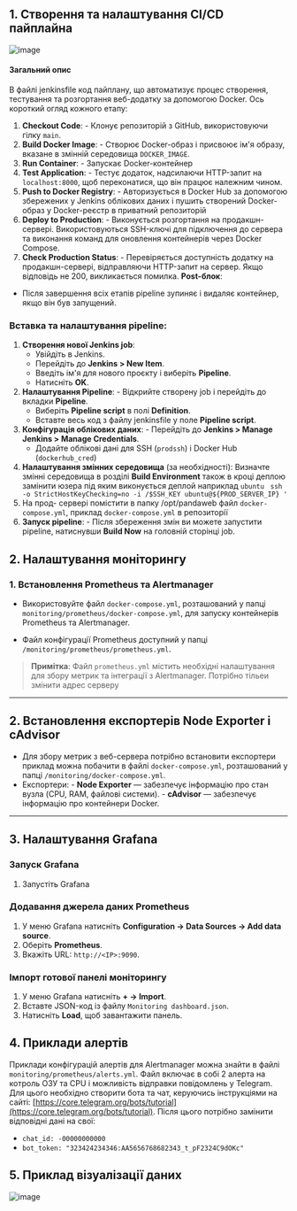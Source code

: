 ## 1. Створення та налаштування CI/CD пайплайна
![image](https://github.com/user-attachments/assets/9e23b0da-6791-4b8a-96ba-ed2d81e12982)

#### Загальний опис
В файлі jenkinsfile  код пайплану, що автоматизує процес створення, тестування та розгортання веб-додатку за допомогою Docker. Ось короткий огляд кожного етапу:
1. **Checkout Code**:
       - Клонує репозиторій з GitHub, використовуючи гілку `main`.
2. **Build Docker Image**:
       - Створює Docker-образ і присвоює ім'я образу, вказане в змінній середовища `DOCKER_IMAGE`.
3. **Run Container**:
       - Запускає Docker-контейнер 
4. **Test Application**:
       - Тестує додаток, надсилаючи HTTP-запит на `localhost:8000`, щоб переконатися, що він працює належним чином.
5. **Push to Docker Registry**:
       - Авторизується в Docker Hub за допомогою збережених у Jenkins облікових даних і пушить створений Docker-образ у Docker-реєстр в приватний репозиторій
6. **Deploy to Production**:
       - Виконується розгортання на продакшн-сервері. Використовуються SSH-ключі для підключення до сервера та виконання команд для оновлення контейнерів через Docker Compose.
7. **Check Production Status**:
       - Перевіряється доступність додатку на продакшн-сервері, відправляючи HTTP-запит на сервер. Якщо відповідь не 200, викликається помилка.
**Post-блок**:
- Після завершення всіх етапів pipeline зупиняє і видаляє контейнер, якщо він був запущений.
### Вставка та налаштування  pipeline:

1. **Створення нової Jenkins job**:
    - Увійдіть в Jenkins.
    - Перейдіть до **Jenkins > New Item**.
    - Введіть ім'я для нового проєкту і виберіть **Pipeline**.
    - Натисніть **OK**.
2. **Налаштування Pipeline**:
       - Відкрийте створену job і перейдіть до вкладки **Pipeline**.
    - Виберіть **Pipeline script** в полі **Definition**.
    - Вставте весь код з файлу jenkinsfile у поле **Pipeline script**.
3. **Конфігурація облікових даних**:
       - Перейдіть до **Jenkins > Manage Jenkins > Manage Credentials**.
    - Додайте облікові дані для SSH (`prodssh`) і Docker Hub (`dockerhub_cred`)
4. **Налаштування змінних середовища** (за необхідності):
     Визначте змінні середовища в розділі **Build Environment**   також в кроці деплою замінити юзера під яким виконується деплой  наприклад `ubuntu`
    ` ssh -o StrictHostKeyChecking=no -i /$SSH_KEY ubuntu@${PROD_SERVER_IP} '`
5. На прод- сервері помістити в папку /opt/pandaweb файл `docker-compose.yml`, приклад `docker-compose.yml` в репозиторії
6. **Запуск pipeline**:
       - Після збереження змін ви можете запустити pipeline, натиснувши **Build Now** на головній сторінці job.

## 2. Налаштування моніторингу

### 1. Встановлення Prometheus та Alertmanager

- Використовуйте файл `docker-compose.yml`, розташований у папці `monitoring/prometheus/docker-compose.yml`, для запуску контейнерів Prometheus та Alertmanager.

- Файл конфігурації Prometheus доступний у папці `/monitoring/prometheus/prometheus.yml`.

> **Примітка**: Файл `prometheus.yml` містить необхідні налаштування для збору метрик та інтеграції з Alertmanager. Потрібно тільеи змінити адрес серверу

---

## 2. Встановлення експортерів Node Exporter і cAdvisor

- Для збору метрик з веб-сервера потрібно встановити експортери приклад можна побачити в файлі `docker-compose.yml`, розташований у папці `/monitoring/docker-compose.yml`.
- Експортери:
       - **Node Exporter** — забезпечує інформацію про стан вузла (CPU, RAM, файлові системи).
       - **cAdvisor** — забезпечує інформацію про контейнери Docker.
        

---

## 3. Налаштування Grafana

### Запуск Grafana

1. Запустіть Grafana 
### Додавання джерела даних Prometheus

1. У меню Grafana натисніть **Configuration → Data Sources → Add data source**.
2. Оберіть **Prometheus**.
3. Вкажіть URL: `http://<IP>:9090`.
### Імпорт готової панелі моніторингу

1. У меню Grafana натисніть **+ → Import**.
2. Вставте JSON-код із файлу `Monitoring dashboard.json`.
3. Натисніть **Load**, щоб завантажити панель.


## 4. Приклади алертів

Приклади конфігурацій алертів для Alertmanager можна знайти в файлі `monitoring/prometheus/alerts.yml`. Файл включає в собі 2 алерта на котроль ОЗУ та CPU і  можливість відправки повідомлень у Telegram. Для цього необхідно створити бота та чат, керуючись інструкціями на сайті: [https://core.telegram.org/bots/tutorial](https://core.telegram.org/bots/tutorial). Після цього потрібно замінити відповідні дані на свої:

- `chat_id: -00000000000`
- `bot_token: "323424234346:AA5656768682343_t_pF2324C9dOKc"`
       
## 5. Приклад візуалізації даних
![image](https://github.com/user-attachments/assets/2c28494b-36f2-43ab-b530-ed42b8b40bd3)

